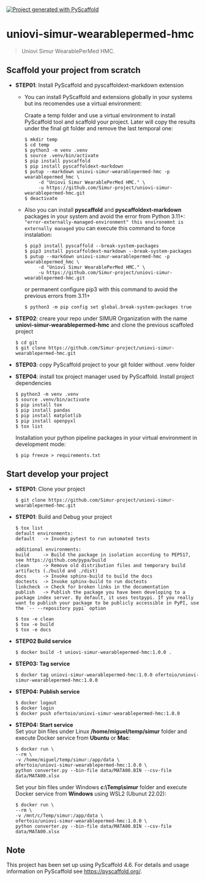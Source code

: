 <!-- These are examples of badges you might want to add to your README:
     please update the URLs accordingly

[![Built Status](https://api.cirrus-ci.com/github/<USER>/uniovi-simur-wearablepermed-hmc.svg?branch=main)](https://cirrus-ci.com/github/<USER>/uniovi-simur-wearablepermed-hmc)
[![ReadTheDocs](https://readthedocs.org/projects/uniovi-simur-wearablepermed-hmc/badge/?version=latest)](https://uniovi-simur-wearablepermed-hmc.readthedocs.io/en/stable/)
[![Coveralls](https://img.shields.io/coveralls/github/<USER>/uniovi-simur-wearablepermed-hmc/main.svg)](https://coveralls.io/r/<USER>/uniovi-simur-wearablepermed-hmc)
[![PyPI-Server](https://img.shields.io/pypi/v/uniovi-simur-wearablepermed-hmc.svg)](https://pypi.org/project/uniovi-simur-wearablepermed-hmc/)
[![Conda-Forge](https://img.shields.io/conda/vn/conda-forge/uniovi-simur-wearablepermed-hmc.svg)](https://anaconda.org/conda-forge/uniovi-simur-wearablepermed-hmc)
[![Monthly Downloads](https://pepy.tech/badge/uniovi-simur-wearablepermed-hmc/month)](https://pepy.tech/project/uniovi-simur-wearablepermed-hmc)
[![Twitter](https://img.shields.io/twitter/url/http/shields.io.svg?style=social&label=Twitter)](https://twitter.com/uniovi-simur-wearablepermed-hmc)
-->

[![Project generated with PyScaffold](https://img.shields.io/badge/-PyScaffold-005CA0?logo=pyscaffold)](https://pyscaffold.org/)

# uniovi-simur-wearablepermed-hmc

> Uniovi Simur WearablePerMed HMC.

## Scaffold your project from scratch

- **STEP01**: Install PyScaffold and pyscaffoldext-markdown extension

     - You can install PyScaffold and extensions globally in your systems but ins recomendes use a virtual environment:

          Craate a temp folder and use a virtual environment to install PyScaffold tool and scaffold your project. Later will copy the results under the final git folder and remove the last temporal one:

          ```
          $ mkdir temp
          $ cd temp
          $ python3 -m venv .venv
          $ source .venv/bin/activate
          $ pip install pyscaffold
          $ pip install pyscaffoldext-markdown
          $ putup --markdown uniovi-simur-wearablepermed-hmc -p wearablepermed_hmc \
               -d "Uniovi Simur WearablePerMed HMC." \
               -u https://github.com/Simur-project/uniovi-simur-wearablepermed-hmc.git
          $ deactivate               
          ```

     - Also you can install **pyscaffold** and **pyscaffoldext-markdown** packages in your system and avoid the error from Python 3.11+: ```"error-externally-managed-environment" this environemnt is externally managed``` you can execute this command to force instalation:

          ```
          $ pip3 install pyscaffold --break-system-packages
          $ pip3 install pyscaffoldext-markdown --break-system-packages
          $ putup --markdown uniovi-simur-wearablepermed-hmc -p wearablepermed_hmc \
               -d "Uniovi Simur WearablePerMed HMC." \
               -u https://github.com/Simur-project/uniovi-simur-wearablepermed-hmc.git
          ```

          or permanent configure pip3 with this command to avoid the previous errors from 3.11+

          ```
          $ python3 -m pip config set global.break-system-packages true
          ```

- **STEP02**: creare your repo under SIMUR Organization with the name **uniovi-simur-wearablepermed-hmc** and clone the previous scaffoled project

     ```
     $ cd git
     $ git clone https://github.com/Simur-project/uniovi-simur-wearablepermed-hmc.git
     ```

- **STEP03**: copy PyScaffold project to your git folder without .venv folder

- **STEP04**: install tox project manager used by PyScaffold. Install project dependencies
     ```
     $ python3 -m venv .venv
     $ source .venv/bin/activate
     $ pip install tox
     $ pip install pandas
     $ pip install matplotlib
     $ pip install openpyxl
     $ tox list
     ```

     Installation your python pipeline packages in your virtual environment in development mode:

     ```
     $ pip freeze > requirements.txt
     ```
## Start develop your project
- **STEP01**: Clone your project
     ```
     $ git clone https://github.com/Simur-project/uniovi-simur-wearablepermed-hmc.git
     ```

- **STEP01**: Build and Debug your project
     ```
     $ tox list
     default environments:
     default   -> Invoke pytest to run automated tests

     additional environments:
     build     -> Build the package in isolation according to PEP517, see https://github.com/pypa/build
     clean     -> Remove old distribution files and temporary build artifacts (./build and ./dist)
     docs      -> Invoke sphinx-build to build the docs
     doctests  -> Invoke sphinx-build to run doctests
     linkcheck -> Check for broken links in the documentation
     publish   -> Publish the package you have been developing to a package index server. By default, it uses testpypi. If you really want to publish your package to be publicly accessible in PyPI, use the `-- --repository pypi` option
     ```

     ```
     $ tox -e clean
     $ tox -e build
     $ tox -e docs
     ```

- **STEP02 Build service**
     ```
     $ docker build -t uniovi-simur-wearablepermed-hmc:1.0.0 .
     ```

- **STEP03: Tag service**
     ```
     $ docker tag uniovi-simur-wearablepermed-hmc:1.0.0 ofertoio/uniovi-simur-wearablepermed-hmc:1.0.0
     ```

- **STEP04: Publish service**
     ```
     $ docker logout
     $ docker login
     $ docker push ofertoio/uniovi-simur-wearablepermed-hmc:1.0.0
     ```

- **STEP04: Start service**     
     Set your bin files under Linux **/home/miguel/temp/simur** folder and execute Docker service from **Ubuntu** or **Mac**:

     ```
     $ docker run \
     --rm \
     -v /home/miguel/temp/simur:/app/data \
     ofertoio/uniovi-simur-wearablepermed-hmc:1.0.0 \
     python converter.py --bin-file data/MATA00.BIN --csv-file data/MATA00.xlsx
     ```

     Set your bin files under Windows **c:\Temp\simur** folder and execute Docker service from **Windows** using WSL2 (Ubunut 22.02): 

     ```
     $ docker run \
     --rm \
     -v /mnt/c/Temp/simur:/app/data \
     ofertoio/uniovi-simur-wearablepermed-hmc:1.0.0 \
     python converter.py --bin-file data/MATA00.BIN --csv-file data/MATA00.xlsx
     ```

<!-- pyscaffold-notes -->

## Note
This project has been set up using PyScaffold 4.6. For details and usage
information on PyScaffold see https://pyscaffold.org/.
